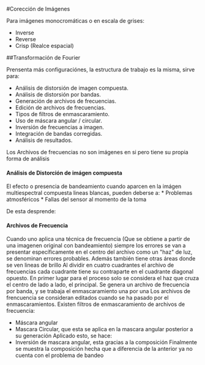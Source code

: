 <div style="align-items: justify">

#Corección de Imágenes

Para imágenes monocromáticas o en escala de grises:
* Inverse
* Reverse
* Crisp (Realce espacial)

##Transformación de Fourier

Prensenta más configuraciónes, la estructura de trabajo es la misma, sirve para:

- Análisis de distorsión de imagen compuesta.
- Análisis de distorsión por bandas.
- Generación de archivos de frecuencias.
- Edición de archivos de frecuencias.
- Tipos de filtros de enmascaramiento.
- Uso de máscara angular / circular.
- Inversión de frecuencias a imagen.
- Integración de bandas corregidas.
- Análisis de resultados.

Los Archivos de frecuencias no son imágenes en si pero tiene su propia forma de análisis

#### Análisis de Distorción de imágen compuesta
El efecto o presencia de bandeamiento cuando aparcen en la imágen multiespectral compuesta lineas blancas, pueden deberse a:
	* Problemas atmosféricos
	* Fallas del sensor al momento de la toma

De esta desprende:

#### Archivos de Frecuencia
Cuando uno aplica una técnica de frecuencia (Que se obtiene a partir de una imagenen original con bandeamiento) siempre los errores se van a presentar específicamente en el centro del archivo como un "haz" de luz, se denominan errores probables.
Además también tiene otras áreas donde se ven lineas de brillo
	Al dividir en cuatro cuadrantes el archivo de frecuencias cada cuadrante tiene su contraparte en el cuadrante diagonal opuesto. En primer lugar para el proceso solo se considera el haz que cruza el centro de lado a lado, el principal.
Se genera un archivo de frecuencia por banda, y se trabaja el enmascaramiento una por una
Los archivos de frencuencia se consideran editados cuando se ha pasado por el enmascaramientos. Existen filtros de enmascaramiento de archivos de frecuencia:
- Máscara angular
- Mascara Circular, que esta se aplica en la mascara angular posterior a su generación
Aplicado esto, se hace:
- Inversión de mascara angular, esta gracias a la composición
Finalmente se muestra la composición hecha que a diferencia de la anterior ya no cuenta con el problema de bandeo





</div>
